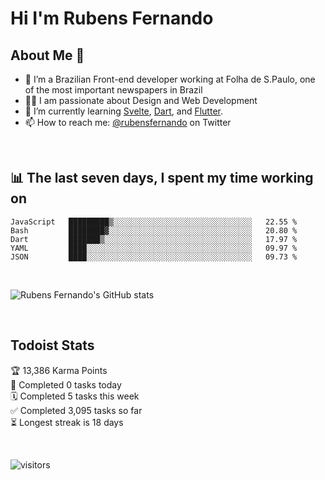 # Hi I'm Rubens Fernando

## About Me 🚀

- 🌱 I’m a Brazilian Front-end developer working at Folha de S.Paulo, one of the most important newspapers in Brazil
- 👨‍💻 I am passionate about Design and Web Development
- 📖 I’m currently learning [Svelte](https://svelte.dev/), [Dart](https://dart.dev/), and [Flutter](https://flutter.dev/).
- 📫 How to reach me: [@rubensfernando](https://twitter.com/rubensfernando) on Twitter

<br />

## 📊 The last seven days, I spent my time working on

<!--START_SECTION:waka-->
```text
JavaScript   █████████▒░░░░░░░░░░░░░░░░░░░░░░░░░░░░░░░   22.55 % 
Bash         ████████▓░░░░░░░░░░░░░░░░░░░░░░░░░░░░░░░░   20.80 % 
Dart         ███████▒░░░░░░░░░░░░░░░░░░░░░░░░░░░░░░░░░   17.97 % 
YAML         ████░░░░░░░░░░░░░░░░░░░░░░░░░░░░░░░░░░░░░   09.97 % 
JSON         ████░░░░░░░░░░░░░░░░░░░░░░░░░░░░░░░░░░░░░   09.73 % 
```
<!--END_SECTION:waka-->

<br />

![Rubens Fernando's GitHub stats](https://github-readme-stats.vercel.app/api?username=rubensfernando&show_icons=true&hide_border=true)

<br />

## Todoist Stats

<!-- TODO-IST:START -->
🏆  13,386 Karma Points           
🌸  Completed 0 tasks today           
🗓  Completed 5 tasks this week           
✅  Completed 3,095 tasks so far           
⏳  Longest streak is 18 days
<!-- TODO-IST:END -->

<br>

![visitors](https://visitor-badge.laobi.icu/badge?page_id=rubensfernando.rubensfernando)

